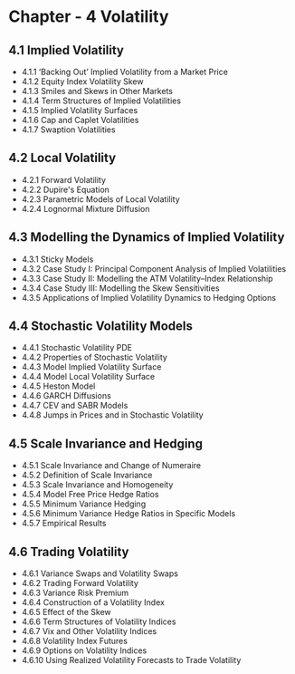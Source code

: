 # Chapter - 4 Volatility  

## 4.1 Implied Volatility  

  -  4.1.1 ‘Backing Out’ Implied Volatility from a Market Price  
  -  4.1.2 Equity Index Volatility Skew  
  -  4.1.3 Smiles and Skews in Other Markets  
  -  4.1.4 Term Structures of Implied Volatilities  
  -  4.1.5 Implied Volatility Surfaces  
  -  4.1.6 Cap and Caplet Volatilities  
  -  4.1.7 Swaption Volatilities  

## 4.2 Local Volatility  

  -  4.2.1 Forward Volatility  
  -  4.2.2 Dupire's Equation  
  -  4.2.3 Parametric Models of Local Volatility  
  -  4.2.4 Lognormal Mixture Diffusion  

## 4.3 Modelling the Dynamics of Implied Volatility  

  -  4.3.1 Sticky Models  
  -  4.3.2 Case Study I: Principal Component Analysis of Implied Volatilities  
  -  4.3.3 Case Study II: Modelling the ATM Volatility–Index Relationship  
  -  4.3.4 Case Study III: Modelling the Skew Sensitivities  
  -  4.3.5 Applications of Implied Volatility Dynamics to Hedging Options  

## 4.4 Stochastic Volatility Models  

  -  4.4.1 Stochastic Volatility PDE  
  -  4.4.2 Properties of Stochastic Volatility  
  -  4.4.3 Model Implied Volatility Surface  
  -  4.4.4 Model Local Volatility Surface  
  -  4.4.5 Heston Model  
  -  4.4.6 GARCH Diffusions  
  -  4.4.7 CEV and SABR Models  
  -  4.4.8 Jumps in Prices and in Stochastic Volatility  

## 4.5 Scale Invariance and Hedging  

  -  4.5.1 Scale Invariance and Change of Numeraire  
  -  4.5.2 Definition of Scale Invariance  
  -  4.5.3 Scale Invariance and Homogeneity  
  -  4.5.4 Model Free Price Hedge Ratios  
  -  4.5.5 Minimum Variance Hedging  
  -  4.5.6 Minimum Variance Hedge Ratios in Specific Models  
  -  4.5.7 Empirical Results  

## 4.6 Trading Volatility  

  -  4.6.1 Variance Swaps and Volatility Swaps  
  -  4.6.2 Trading Forward Volatility  
  -  4.6.3 Variance Risk Premium  
  -  4.6.4 Construction of a Volatility Index  
  -  4.6.5 Effect of the Skew  
  -  4.6.6 Term Structures of Volatility Indices  
  -  4.6.7 Vix and Other Volatility Indices  
  -  4.6.8 Volatility Index Futures  
  -  4.6.9 Options on Volatility Indices  
  -  4.6.10 Using Realized Volatility Forecasts to Trade Volatility  